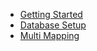 - [Getting Started](getting-started.md)
- [Database Setup](database-setup.md)
- [Multi Mapping](multi-mapping.md)

